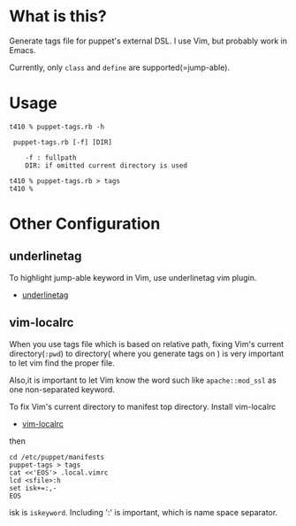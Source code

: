 What is this?
==================================
Generate tags file for puppet's external DSL.
I use Vim, but probably work in Emacs.

Currently, only `class` and `define` are supported(=jump-able).

Usage
==================================

    t410 % puppet-tags.rb -h    

     puppet-tags.rb [-f] [DIR]
     
        -f : fullpath
        DIR: if omitted current directory is used

    t410 % puppet-tags.rb > tags
    t410 % 

Other Configuration
==================================
underlinetag
----------------------------------
To highlight jump-able keyword in Vim, use underlinetag vim plugin.

* [ underlinetag ]( http://www.vim.org/scripts/script.php?script_id=3494 )


vim-localrc
----------------------------------
When you use tags file which is based on relative path, fixing Vim's current directory(`:pwd`) 
to directory( where you generate tags on ) is very important to let vim find the proper file.

Also,it is important to let Vim know the word such like `apache::mod_ssl` as one non-separated keyword. 

To fix Vim's current directory to manifest top directory. 
Install vim-localrc

* [ vim-localrc ]( http://www.vim.org/scripts/script.php?script_id=3393 )

then

    cd /etc/puppet/manifests
    puppet-tags > tags
    cat <<'EOS'> .local.vimrc
    lcd <sfile>:h
    set isk+=:,-
    EOS

isk is `iskeyword`. Including ':' is important, which is name space separator.
